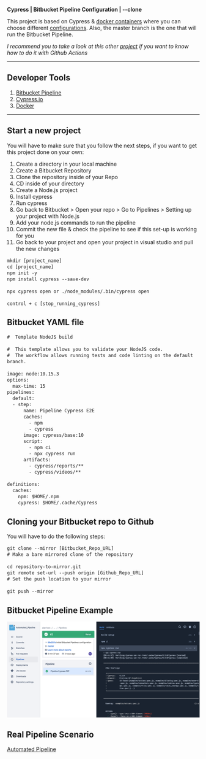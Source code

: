 **Cypress | Bitbucket Pipeline Configuration | --clone**

This project is based on Cypress & [docker containers](https://hub.docker.com/r/cypress/base/) where you can choose different [configurations](https://github.com/cypress-io/cypress-docker-images). Also, the master branch is the one that will run the Bitbucket Pipeline.

*I recommend you to take a look at this other [project](https://github.com/hvaandres/Cypress_Testing_Reports) if you want to know how to do it with Github Actions*

---

## Developer Tools

1. [Bitbucket Pipeline](https://support.atlassian.com/bitbucket-cloud/docs/get-started-with-bitbucket-pipelines/)
2. [Cypress.io](https://www.cypress.io/)
3. [Docker](https://www.docker.com/)

---

## Start a new project 

You will have to make sure that you follow the next steps, if you want to get this project done on your own:

1. Create a directory in your local machine
2. Create a Bitbucket Repository
3. Clone the repository inside of your Repo
4. CD inside of your directory
5. Create a Node.js project
6. Install cypress
7. Run cypress
8. Go back to Bitbucket > Open your repo > Go to Pipelines > Setting up your project with Node.js
9. Add your node.js commands to run the pipeline
10. Commit the new file & check the pipeline to see if this set-up is working for you
11. Go back to your project and open your project in visual studio and pull the new changes

```
mkdir [project_name]
cd [project_name]
npm init -y
npm install cypress --save-dev

npx cypress open or ./node_modules/.bin/cypress open

control + c [stop_running_cypress]

```

## Bitbucket YAML file

```
#  Template NodeJS build

#  This template allows you to validate your NodeJS code.
#  The workflow allows running tests and code linting on the default branch.

image: node:10.15.3
options:
  max-time: 15
pipelines:
  default:
  - step:
      name: Pipeline Cypress E2E
      caches:
        - npm
        - cypress
      image: cypress/base:10
      script:
        - npm ci
        - npx cypress run
      artifacts:
        - cypress/reports/**
        - cypress/videos/**

definitions:
  caches:
    npm: $HOME/.npm
    cypress: $HOME/.cache/Cypress

```

## Cloning your Bitbucket repo to Github

You will have to do the following steps:

```
git clone --mirror [Bitbucket_Repo_URL]
# Make a bare mirrored clone of the repository

cd repository-to-mirror.git
git remote set-url --push origin [Github_Repo_URL]
# Set the push location to your mirror

git push --mirror

```

## Bitbucket Pipeline Example

![Bitbucket Example](https://github.com/hvaandres/cypress_bibucket_pipeline/blob/Dev/Screen%20Shot%202021-01-23%20at%2011.20.12%20PM.png)

## Real Pipeline Scenario

[Automated Pipeline](https://bitbucket.org/aaharo/automated_pipeline/addon/pipelines/home)

